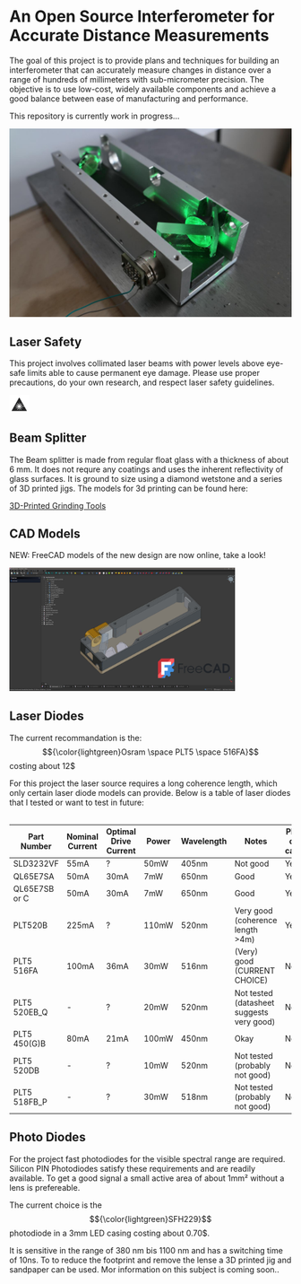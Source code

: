 # An Open Source Interferometer for Accurate Distance Measurements

The goal of this project is to provide plans and techniques for building an interferometer that can accurately measure changes in distance over a range of hundreds of millimeters with sub-micrometer precision. The objective is to use low-cost, widely available components and achieve a good balance between ease of manufacturing and performance.

This repository is currently work in progress...

![Interferometer](images/interferometer.jpg)

## Laser Safety

This project involves collimated laser beams with power levels above eye-safe limits able to cause permanent eye damage.
Please use proper precautions, do your own research, and respect laser safety guidelines.

<img src="images/laser_hazard.jpg" alt="Laser Hazard" width="7%"/>

## Beam Splitter

The Beam splitter is made from regular float glass with a thickness of about 6 mm. It does not requre any coatings and uses the inherent reflectivity of glass surfaces.
It is ground to size using a diamond wetstone and a series of 3D printed jigs. The models for 3d printing can be found here:

[3D-Printed Grinding Tools](tools_3dprinted/beam_splitter_22mmx13mm)

## CAD Models

NEW: FreeCAD models of the new design are now online, take a look!

<img src="images/FreeCAD-Model.jpg" alt="Laser Hazard" width="80%"/>

## Laser Diodes

The current recommandation is the: $${\color{lightgreen}Osram \space PLT5 \space 516FA}$$ costing about 12$

For this project the laser source requires a long coherence length, which only certain laser diode models can provide.
Below is a table of laser diodes that I tested or want to test in future:
<br><br>

| Part Number           | Nominal Current | Optimal Drive Current | Power   | Wavelength  | Notes                                             | Plus on case |
|-----------------------|-----------------|-----------------------|---------|-------------|---------------------------------------------------|-----------|
| SLD3232VF             | 55mA            | ?                     | 50mW    | 405nm       | Not good                                          | Yes       |
| QL65E7SA              | 50mA            | 30mA                  | 7mW     | 650nm       | Good                                              | Yes       |
| QL65E7SB or C         | 50mA            | 30mA                  | 7mW     | 650nm       | Good                                              | Yes       |
| PLT520B               | 225mA           | ?                     | 110mW   | 520nm       | Very good (coherence length >4m)                  | Yes       |
| PLT5 516FA            | 100mA           | 36mA                  | 30mW    | 516nm       | (Very) good (CURRENT CHOICE)                      | No        |
| PLT5 520EB_Q          | -               | ?                     | 20mW    | 520nm       | Not tested (datasheet suggests very good)         | No        |
| PLT5 450(G)B          | 80mA            | 21mA                  | 100mW   | 450nm       | Okay                                              | No        |
| PLT5 520DB            | -               | ?                     | 10mW    | 520nm       | Not tested (probably not good)                    | No        |
| PLT5 518FB_P          | -               | ?                     | 30mW    | 518nm       | Not tested (probably not good)                    | No        |

## Photo Diodes

For the project fast photodiodes for the visible spectral range are required. Silicon PIN Photodiodes satisfy these requirements and are readily available.
To get a good signal a small active area of about 1mm² without a lens is prefereable. 

The current choice is the $${\color{lightgreen}SFH229}$$ photodiode in a 3mm LED casing costing about 0.70$.

It is sensitive in the range of 380 nm bis 1100 nm and has a switching time of 10ns. To to reduce the footprint and remove the lense a 3D printed jig and sandpaper can be used.
Mor information on this subject is coming soon..


